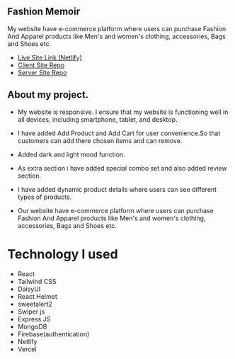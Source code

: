 ## Fashion Memoir
 My website have e-commerce platform where users can purchase Fashion And Apparel products like Men's and women's clothing, accessories, Bags and Shoes etc.
 
- [Live Site Link (Netlify)](https://6533c1cd598cac66b07894a4--sweet-manatee-ab7fdc.netlify.app/)
- [Client Site Repo](https://github.com/AALabonya/Fashion-Apparel)
- [Server Site Repo](https://github.com/AALabonya/Fashion-Apparel-Server)


 ## About my project.
-  My website is responsive. I ensure that my website is functioning well in all devices, including smartphone, tablet, and desktop.

- I have added Add Product and Add Cart for user convenience.So that customers can add there chosen items and can remove.
- Added dark and light mood function.
- As extra section i have added special combo set and also added review section.

- I have added dynamic product details where users can see different types of products.

- Our website have e-commerce platform where users can purchase Fashion And Apparel products like Men's and women's clothing, accessories, Bags and Shoes etc.

# Technology I used 

- React
- Tailwind CSS
- DaisyUI
- React Helmet
- sweetalert2
- Swiper js
- Express JS
- MongoDB
- Firebase(authentication)
- Netlify
- Vercel
